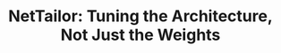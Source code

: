 ---
id:             2019-nettailor
title:          "NetTailor: Tuning the Architecture, Not Just the Weights"
authors:        <b>Pedro Morgado</b> and Nuno Vasconcelos
venue:          IEEE Conf. on Computer Vision and Pattern Recognition (CVPR), Long Beach, CA, 2019.
year:           "2019-07"
thumbnail:      assets/publications/2019-nettailor/thumbnail.png
links:
    website:    https://pedro-morgado.github.io/nettailor/
    pdf:        assets/publications/2019-nettailor/paper.pdf
    arxiv:      https://arxiv.org/abs/1907.00274
    code:       https://github.com/pedro-morgado/nettailor
    bibtex:     assets/publications/2019-nettailor/ref.txt
    poster:     assets/publications/2019-nettailor/poster.pdf
---